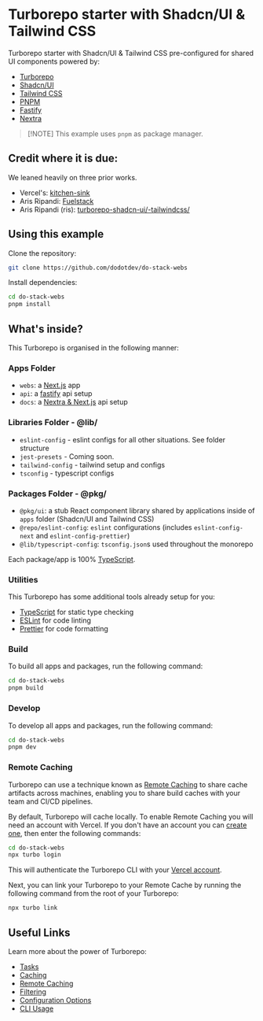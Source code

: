 # Turborepo starter with Shadcn/UI & Tailwind CSS

Turborepo starter with Shadcn/UI & Tailwind CSS pre-configured for shared UI components powered by:

- [Turborepo](https://turborepo.org/)
- [Shadcn/UI](https://ui.shadcn.com/)
- [Tailwind CSS](https://tailwindcss.com/)
- [PNPM](https://pnpm.io/)
- [Fastify](https://fastify.dev)
- [Nextra](https://nextra.site/)

> \[!NOTE\] This example uses `pnpm` as package manager.

## Credit where it is due:

We leaned heavily on three prior works.

- Vercel's: [kitchen-sink](https://vercel.com/templates/remix/turborepo-kitchensink)
- Aris Ripandi: [Fuelstack](https://github.com/riipandi/fuelstack)
- Aris Ripandi (ris): [turborepo-shadcn-ui/-tailwindcss/](https://github.com/henriqpohl/turborepo-shadcn-ui-tailwindcss)

## Using this example

Clone the repository:

```sh
git clone https://github.com/dodotdev/do-stack-webs
```

Install dependencies:

```sh
cd do-stack-webs
pnpm install
```

## What's inside?

This Turborepo is organised in the following manner:

### Apps Folder

- `webs`: a [Next.js](https://nextjs.org/) app
- `api`: a [fastify](https://fastify.dev) api setup
- `docs`: a [Nextra & Next.js](https://nextra.site/) api setup

### Libraries Folder - @lib/

- `eslint-config` - eslint configs for all other situations. See folder structure
- `jest-presets` - Coming soon.
- `tailwind-config` - tailwind setup and configs
- `tsconfig` - typescript configs

### Packages Folder - @pkg/

- `@pkg/ui`: a stub React component library shared by applications inside of `apps` folder (Shadcn/UI and Tailwind CSS)
- `@repo/eslint-config`: `eslint` configurations (includes `eslint-config-next` and `eslint-config-prettier`)
- `@lib/typescript-config`: `tsconfig.json`s used throughout the monorepo

Each package/app is 100% [TypeScript](https://www.typescriptlang.org/).

### Utilities

This Turborepo has some additional tools already setup for you:

- [TypeScript](https://www.typescriptlang.org/) for static type checking
- [ESLint](https://eslint.org/) for code linting
- [Prettier](https://prettier.io) for code formatting

### Build

To build all apps and packages, run the following command:

```sh
cd do-stack-webs
pnpm build
```

### Develop

To develop all apps and packages, run the following command:

```sh
cd do-stack-webs
pnpm dev
```

### Remote Caching

Turborepo can use a technique known as [Remote Caching](https://turbo.build/repo/docs/core-concepts/remote-caching) to share cache artifacts across machines, enabling you to share build caches with your team and CI/CD pipelines.

By default, Turborepo will cache locally. To enable Remote Caching you will need an account with Vercel. If you don't have an account you can [create one](https://vercel.com/signup), then enter the following commands:

```sh
cd do-stack-webs
npx turbo login
```

This will authenticate the Turborepo CLI with your [Vercel account](https://vercel.com/docs/concepts/personal-accounts/overview).

Next, you can link your Turborepo to your Remote Cache by running the following command from the root of your Turborepo:

```sh
npx turbo link
```

## Useful Links

Learn more about the power of Turborepo:

- [Tasks](https://turbo.build/repo/docs/core-concepts/monorepos/running-tasks)
- [Caching](https://turbo.build/repo/docs/core-concepts/caching)
- [Remote Caching](https://turbo.build/repo/docs/core-concepts/remote-caching)
- [Filtering](https://turbo.build/repo/docs/core-concepts/monorepos/filtering)
- [Configuration Options](https://turbo.build/repo/docs/reference/configuration)
- [CLI Usage](https://turbo.build/repo/docs/reference/command-line-reference)
